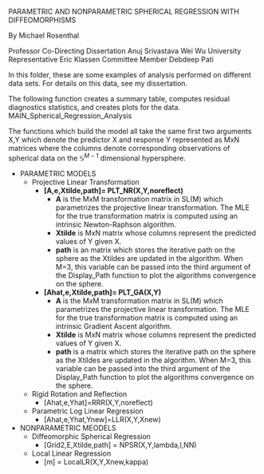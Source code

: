 PARAMETRIC AND NONPARAMETRIC SPHERICAL REGRESSION WITH DIFFEOMORPHISMS

By Michael Rosenthal

Professor Co-Directing Dissertation
    Anuj Srivastava
    Wei Wu
University Representative
    Eric Klassen
Committee Member
    Debdeep Pati

In this folder, these are some examples of analysis performed on different data sets. For details on this data, see my dissertation.

The following function creates a summary table, computes residual diagnostics statistics, and creates plots for the data.
MAIN_Spherical_Regression_Analysis

The functions which build the model all take the same first two arguments X,Y which denote the predictor X and response Y represented as MxN matrices where the columns denote corresponding observations of spherical data on the $\mathbb{S}^{M-1}$ dimensional hypersphere.

* PARAMETRIC MODELS
    * Projective Linear Transformation   
        * **[A,e,Xtilde,path]= PLT_NR(X,Y,noreflect)**
            * **A** is the MxM transformation matrix in SL(M) which parametrizes the projective linear transformation. The MLE for the true transformation matrix is computed using an intrinsic Newton-Raphson algorithm.
            * **Xtilde** is MxN matrix whose columns represent the predicted values of Y given X.
            * **path** is an matrix which stores the iterative path on the sphere as the Xtildes are updated in the algorithm. When M=3, this variable can be passed into the third argument of the Display_Path function to plot the algorithms convergence on the sphere.
        * **[Ahat,e,Xtilde,path]= PLT\_GA(X,Y)**
             * **A** is the MxM transformation matrix in SL(M) which parametrizes the projective linear transformation. The MLE for the true transformation matrix is computed using an intrinsic Gradient Ascent algorithm.
             * **Xtilde** is MxN matrix whose columns represent the predicted values of Y given X.
             * **path** is a matrix which stores the iterative path on the sphere as the Xtildes are updated in the algorithm. When M=3, this variable can be passed into the third argument of the Display_Path function to plot the algorithms convergence on the sphere.
    * Rigid Rotation and Reflection
        * [Ahat,e,Yhat]=RRR(X,Y,noreflect)
    * Parametric Log Linear Regression
        * [Ahat,e,Yhat,Ynew]=LLR(X,Y,Xnew)
* NONPARAMETRIC MEODELS
    * Diffeomorphic Spherical Regression
        * [Grid2,E,Xtilde,path] = NPSR(X,Y,lambda,l,NN)
    * Local Linear Regression
        * [m] = LocalLR(X,Y,Xnew,kappa)




